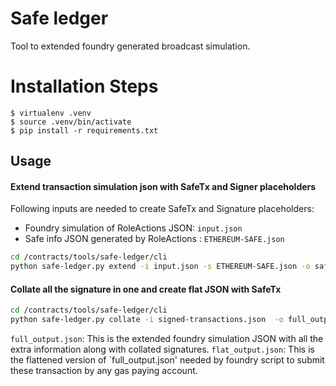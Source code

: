 # Safe ledger

Tool to extended foundry generated broadcast simulation.

# Installation Steps

```
$ virtualenv .venv
$ source .venv/bin/activate
$ pip install -r requirements.txt
```

## Usage

#### Extend transaction simulation json with SafeTx and Signer placeholders

Following inputs are needed to create SafeTx and Signature placeholders:

- Foundry simulation of RoleActions JSON: `input.json`
- Safe info JSON generated by RoleActions : `ETHEREUM-SAFE.json`

```bash
cd /contracts/tools/safe-ledger/cli
python safe-ledger.py extend -i input.json -s ETHEREUM-SAFE.json -o safe-transactions.json
```

#### Collate all the signature in one and create flat JSON with SafeTx

````bash
cd /contracts/tools/safe-ledger/cli
python safe-ledger.py collate -i signed-transactions.json  -o full_output.json -f flat_output.json```
````

`full_output.json`: This is the extended foundry simulation JSON with all the extra information along with collated signatures.
`flat_output.json`: This is the flattened version of `full_output.json' needed by foundry script to submit these transaction by any gas paying account.
